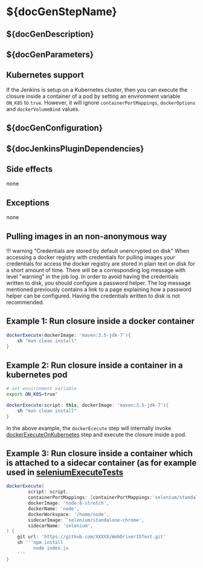 # ${docGenStepName}

## ${docGenDescription}

## ${docGenParameters}

## Kubernetes support

If the Jenkins is setup on a Kubernetes cluster, then you can execute the closure inside a container of a pod by setting an environment variable `ON_K8S` to `true`. However, it will ignore `containerPortMappings`, `dockerOptions` and `dockerVolumeBind` values.

## ${docGenConfiguration}

## ${docJenkinsPluginDependencies}

## Side effects

none

## Exceptions

none

## Pulling images in an non-anonymous way

!!! warning "Credentials are stored by default unencrypted on disk"
    When accessing a docker registry with credentials for pulling
    images your credentials for access the docker registry
    are stored in plain text on disk for a short amount of time.
    There will be a corresponding log message with level "warning" in
    the job log.
    In order to avoid having the credentials written to disk, you
    should configure a password helper. The log message mentioned
    previously contains a link to a page explaining how a password helper
    can be configured.
    Having the credentials written to disk is not recommended.

## Example 1: Run closure inside a docker container

```groovy
dockerExecute(dockerImage: 'maven:3.5-jdk-7'){
    sh "mvn clean install"
}
```

## Example 2: Run closure inside a container in a kubernetes pod

```sh
# set environment variable
export ON_K8S=true"
```

```groovy
dockerExecute(script: this, dockerImage: 'maven:3.5-jdk-7'){
    sh "mvn clean install"
}
```

In the above example, the `dockerEcecute` step will internally invoke [dockerExecuteOnKubernetes](dockerExecuteOnKubernetes.md) step and execute the closure inside a pod.

## Example 3: Run closure inside a container which is attached to a sidecar container (as for example used in [seleniumExecuteTests](seleniumExecuteTests.md)

```groovy
dockerExecute(
        script: script,
        containerPortMappings: [containerPortMappings:'selenium/standalone-chrome':[containerPort: 4444, hostPort: 4444]],
        dockerImage: 'node:8-stretch',
        dockerName: 'node',
        dockerWorkspace: '/home/node',
        sidecarImage: 'selenium/standalone-chrome',
        sidecarName: 'selenium',
) {
    git url: 'https://github.com/XXXXX/WebDriverIOTest.git'
    sh '''npm install
          node index.js
    '''
}
```
